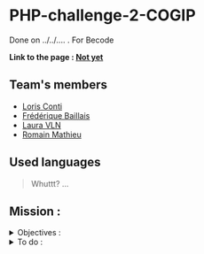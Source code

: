 # PHP-challenge-2-COGIP

Done on ../../.... . For Becode


**Link to the page : [Not yet]()**

## Team's members

* [Loris Conti](https://github.com/ShinYami)
* [Frédérique Baillais](https://github.com/FrederiqueBaillais)
* [Laura VLN](https://github.com/Laura-VLN)
* [Romain Mathieu](https://github.com/RomainM27)


## Used languages

> Whuttt?
> ...

## Mission :

<details close>
  <summary> Objectives :</summary>
  
We will evaluate your project based on:

- Use of different URL parameters and filename
- Use of **sanitization** to avoid **SQL injections**
- Validation of data
- Construction of a functional relational database
- Use of correct **joins** in **SQL**
- Use of **aliases** in your **SQL request**
- Implementation of a **CRUD** to read, add, modify and delete data

At the end of this challenge you should be able to:

- Crypt password in a database
- Use an **MVC** structure
- Use a **router**
- Setup a session
- Allow access to certain page in regards to **permissions**

</details>

<details close>
  <summary> To do :</summary>

The **COGIP** is a company which we don't know an all lot about apart that they
produce [Jean-Michel toys](http://dai.ly/x3a51) and that they are serious workers [check](https://www.dailymotion.com/video/x68i87). They also have incredible [employees](https://www.dailymotion.com/video/xabck6) within their rank.

**Jean-Christian Ranu** works in accounting at the **COGIP**. He has been using an
old, ugly and incomplete software for years, making him go between it and excels
sheet. **Jean-Christian** like paella, crosswords and his coworker **Muriel Perrache**.

We propose that you code a **web application** which will respond to the needs and
desire of **Jean-Christian**.

NOTE: Don't forget to add an **SQL file** containing the structure in the
repository, as well as, an entry within the README detailing what each person
did.

### Tips

- **Think about your strategy!** What are you going to start with? The database?
The SQL request? The connexion to the database? The design? You should all agree
on the procedure.
- **You should all do some CRUD**, you're 3 and there is 3 types of documents to
process (invoice, companies, people), just saying.
- **You should all read the briefing**, there are certainly informations you won't
have picked on your own and if it's still unclear, ask the client (coaches).
Understanding the vision of the client is also a big part of development.
- **Communication is important!** Between the members of the group, with the
client and even with other member of your startup.

### Instructions

#### Data needed by Jean-Christian

##### Tables

Some information must be into the database an *it is not negotiable*: the data
relating to people, companies and invoices. All this divided into four tables.

For the people, we will need:

- Their first name
- Their last name
- Their email

For companies, we will need:

- Name of the company
- Its country
- VAT number

For invoices, we will need:

- Number of the invoice
- Date of the invoice

For the type of company:

- The type (either client or provider)

NOTE: For clarity sake, a company of type **client** would buy something from the
**COGIP**, we'll send them an invoice, while a **provider** company is one the **COGIP** buys stuff from (products or services).

##### Relations

The relations between the table would be as follow:

- Company --- type
- Company --- invoice
- People --- invoice
- People --- company

#### The application

##### Welcome page

The welcome page should display:

- A welcome message for **Jean-Christian Ranu** (if logged in)
- The list of the last 5 invoices, ordered by date
- The list of the last 5 people encoded in the database
- The list of the last 5 companies encoded in the database
- A link to the providers page
- A link to the client page

##### Companies page

This page will **display a list** of all **companies** in alphabetical order. The
name of the company will be a link to a new page **detailing** the company, the
content will be generated with the **ID** of the chosen company.

##### Invoices page

This page will *display a list* of all the **invoices** from the most recent to
the oldest. Each invoice number will be a link to a new page **detailing** the
invoice, the content will be generated with the **ID** of the chosen invoice.

##### Contacts page

This page will **display a list** of all the **contacts** in alphabetical order.
Each contact name will be a link to a new page **detailing** the contact, the
content will be generated with the **ID** of the chosen contact.

##### Providers page

This page will **display a list** of all **providers** in alphabetical order. The
name of the provider will be a link to a new page **detailing** the provider, the
content will be generated with the **ID** of the chosen provider. (same detailing
page as for companies)

##### Clients page

This page will **display a list** of all the **clients** in alphabetical order.
Each client name will be a link to a new page **detailing** the contact, the
content will be generated with the **ID** of the chosen contact. (same detailing
page as for contacts)

##### Company details page

This page will display the following informations:

- Name of the company
- VAT number of the company
- List of invoices linked to the company
- List of contacts working for the company

##### Invoice details page

This page will display the following informations:

- Number
- Date
- Company linked to the invoice
- Type of company linked the invoice (provider or client)
- Contact linked to the invoice

##### Contact details page

This page will display the following informations:

- First and last name
- Email
- Name of the company where the person works
- The list of all invoices linked to that person

#### Administration part for Ranu

##### Informations

Make it so the parameter in the **URL** are **not the same** as the name of the **PHP file**.

For example: imagine a website with an URL to modify a recipe which would be
`recettes.com/?modifplat=17` but which would actually call a file named
**updaterecipe.php**.

##### What does Ranu need ?

Once you have done the **consultation** part of the accounting database for
**Jean-Christian**, you will have to create an interface of administration from
which he'll be able to input, modify and delete data.

He will need a **dashboard** in which he will have a direct access to the:

- Five last invoices (**number invoice, date, company**), by clicking the invoice number or the company, he will be able to edit them.
- Five last companies (**company name, its type**), by clicking the invoice the company name, he will be able to edit them.
- Five last contact (**first and last name, email, company name**), by clicking the contact name, the invoice number or the company name, he will be able to edit them.

On the same line as each element there should also be an **bin icon** to delete
it.

With the help of button there should also be quick access to:

- New invoice
- New contact
- New company

There must also be a custom message on the **welcome page** depending if **Muriel**
or **Jean-christian** is connected.

If the user as *god mode* access (by default: **Jean-Christian** as it, his
password is his last name) he will also have access to a button to manage the
users. This button will lead him to a dashboard showing the **members** (users who have an access to the application),
their **access right** and the power to modify them.

If the user as **moderator** access (by default: **Muriel**, her password is her
last name) he will have access to the admin dashboard, he can add **invoices**,
**companies** and **people** but can't either modify or delete elements from the
database.

#### Still unclear ?

This link [file](./mockup.md) resumes (with an ugly design) the pages and what
they should contain.

### Optional

Realise a nice and modern design for our friend **Jean-Christian**. Let's not
forget that he as been in accounting at the **COGIP** for more than 20 years! It's
high time to change his habits and make him enter the 21st century.

NOTE: It is imperative however that the slogan of the _COGIP_ (_vive la COGIP!_)
be in the footer.
</details>
